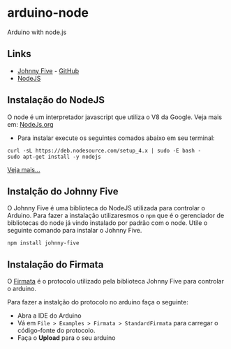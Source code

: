 # arduino-node
Arduino with node.js

## Links

* [Johnny Five](http://johnny-five.io/) - [GitHub](https://github.com/rwaldron/johnny-five)
* [NodeJS](https://nodejs.org/)

## Instalação do NodeJS

O node é um interpretador javascript que utiliza o V8 da Google. Veja mais em: [NodeJs.org](https://nodejs.org/)

* Para instalar execute os seguintes comados abaixo em seu terminal:
```shell
curl -sL https://deb.nodesource.com/setup_4.x | sudo -E bash -
sudo apt-get install -y nodejs
```

[Veja mais...](https://nodejs.org/en/download/package-manager/)

## Instalção do Johnny Five

O Johnny Five é uma biblioteca do NodeJS utilizada para controlar o Arduino.
Para fazer a instalação utilizaresmos o `npm` que é o gerenciador de bibliotecas do node já vindo instalado por padrão com o node.
Utile o seguinte comando para instalar o Johnny Five.

```
npm install johnny-five
```

## Instalação do Firmata

O [Firmata](http://www.firmata.org/wiki/Main_Page) é o protocolo utilizado pela biblioteca Johnny Five para controlar o arduino.

Para fazer a instalção do protocolo no arduino faça o seguinte:

* Abra a IDE do Arduino
* Vá em `File > Examples > Firmata > StandardFirmata` para carregar o código-fonte do protocolo.
* Faça o **Upload** para o seu arduino
